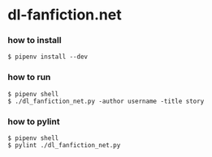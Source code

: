 # dl-fanfiction.net

### how to install
```
$ pipenv install --dev
```

### how to run
```
$ pipenv shell
$ ./dl_fanfiction_net.py -author username -title story
```

### how to pylint
```
$ pipenv shell
$ pylint ./dl_fanfiction_net.py
```
